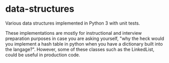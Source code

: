 # data-structures
Various data structures implemented in Python 3 with unit tests.

These implementations are mostly for instructional and interview preparation purposes in case you are asking yourself, "why the heck would you implement a hash table in python when you have a dictionary built into the langage?". However, some of these classes such as the LinkedList, could be useful in production code.


